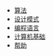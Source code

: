 <!-- _navbar.md -->

<!-- - Translations
  - [:uk: English](/)
  - [:cn: 中文](/) -->

* [算法](/algorithm/README.md)
* [设计模式](/design_pattern/README.md)
* [编程语言](/program_language/README.md)
* [计算机基础](/embedded/README.md)
* [帮助](/help/blog_init/docify_blog.md)
